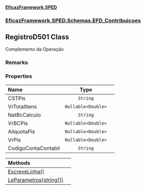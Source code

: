 #### [EficazFramework.SPED](EficazFrameworkSPED.md 'EficazFramework SPED')
### [EficazFramework.SPED.Schemas.EFD_Contribuicoes](EficazFramework.SPED.Schemas.EFD_Contribuicoes.md 'EficazFramework.SPED.Schemas.EFD_Contribuicoes')

## RegistroD501 Class

Complemento da Operação

### Remarks
### Properties

| Name | Type | |
| :--- | :---: | :--- |
| CSTPis | `String` |  |
| VrTotalItens | `Nullable<Double>` |  |
| NatBcCalculo | `String` |  |
| VrBCPis | `Nullable<Double>` |  |
| AliquotaPis | `Nullable<Double>` |  |
| VrPis | `Nullable<Double>` |  |
| CodigoContaContabil | `String` |  |

| Methods | |
| :--- | :--- |
| [EscreveLinha()](EficazFramework.SPED.Schemas.EFD_Contribuicoes/RegistroD501/EscreveLinha().md 'EficazFramework.SPED.Schemas.EFD_Contribuicoes.RegistroD501.EscreveLinha()') | |
| [LeParametros(string[])](EficazFramework.SPED.Schemas.EFD_Contribuicoes/RegistroD501/LeParametros(string[]).md 'EficazFramework.SPED.Schemas.EFD_Contribuicoes.RegistroD501.LeParametros(string[])') | |
